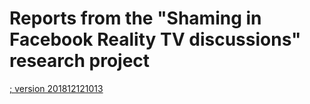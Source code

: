 # Reports from the "Shaming in Facebook Reality TV discussions" research project 


[; version 201812121013](*.html)

